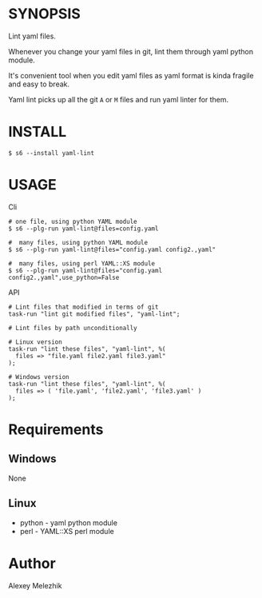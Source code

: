 # SYNOPSIS

Lint yaml files.

Whenever you change your yaml files in git, lint them through yaml python module.

It's convenient tool when you edit yaml files as yaml format is kinda fragile and easy to break.

Yaml lint picks up all the git `A` or `M` files and run yaml linter for them.

# INSTALL

    $ s6 --install yaml-lint

# USAGE

Cli

    # one file, using python YAML module  
    $ s6 --plg-run yaml-lint@files=config.yaml

    #  many files, using python YAML module  
    $ s6 --plg-run yaml-lint@files="config.yaml config2.,yaml"

    #  many files, using perl YAML::XS module  
    $ s6 --plg-run yaml-lint@files="config.yaml config2.,yaml",use_python=False

API

    # Lint files that modified in terms of git
    task-run "lint git modified files", "yaml-lint";

    # Lint files by path unconditionally

    # Linux version
    task-run "lint these files", "yaml-lint", %(
      files => "file.yaml file2.yaml file3.yaml"
    );

    # Windows version
    task-run "lint these files", "yaml-lint", %(
      files => ( 'file.yaml', 'file2.yaml', 'file3.yaml' )
    );

# Requirements

## Windows

None

## Linux

* python - yaml python module
* perl - YAML::XS perl module

# Author

Alexey Melezhik

